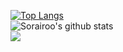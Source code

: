 [![Top Langs](https://github-readme-stats.vercel.app/api/top-langs/?username=Sorairoo&layout=compact&theme=dark)](https://github.com/anuraghazra/github-readme-stats)\
![Sorairoo's github stats](https://github-readme-stats.vercel.app/api?username=Sorairoo&show_icons=true&theme=dark)\
![](https://komarev.com/ghpvc/?username=Sorairoo)

